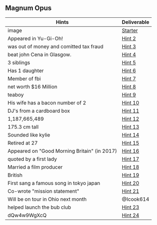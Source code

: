 ## Magnum Opus


|Hints | Deliverable| 
| ----| ----|
| image | [Starter](MagnumBeliverable/yuh.JPG)
Appeared in Yu-Gi-Oh! | [Hint 2](MagnumDeliverable/hint2.png)
was out of money and comitted tax fraud | [Hint 3](MagnumDeliverable/hint3.png)
beat john Cena in Glasgow. | [Hint 4](MagnumDeliverable/hint4.png)
3 siblings | [Hint 5](MagnumDeliverable/hint5.png)
Has 1 daughter | [Hint 6](MagnumDeliverable/hint6.png)
Member of fbi | [Hint 7](MagnumDeliverable/hint7.png)
net worth $16 Million | [Hint 8](MagnumDeliverable/hint8.png)
teaboy | [Hint 9](MagnumDeliverable/hint9.mp4)
His wife has a bacon number of 2 | [Hint 10](MagnumDeliverable/hint10.png)
DJ's from a cardboard box | [Hint 11](MagnumDeliverable/Hint11.txt)
1,187,665,489 | [Hint 12](MagnumDeliverable/hint12.txt)
175.3 cm tall | [Hint 13](MagnumDeliverable/hint13.png)
Sounded like kylie | [Hint 14](MagnumDeliverable/Hint14.txt)
Retired at 27 | [Hint 15](MagnumDeliverable/hint15.mp4)
Appeared on "Good Morning Britain" (in 2017) | [Hint 16](MagnumDeliverable/hint16.png)
quoted by a first lady | [Hint 17](MagnumDeliverable/hint17.png)
Married a film producer |[Hint 18](MagnumDeliverable/hint18.png)
British | [Hint 19](MagnumDeliverable/hint19.mp4)
First sang a famous song in tokyo japan | [Hint 20](MagnumDeliverable/hint20.png)
Co-wrote "mission statement" | [Hint 21](MagnumDeliverable/Hint21.gif)
Will be on tour in Ohio next month | @Icook614
helped launch the bub club | [Hint 23](MagnumDeliverable/hint23.gif)
dQw4w9WgXcQ | [Hint 24](MagnumDeliverable/hint24.png)
